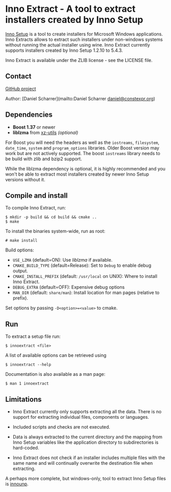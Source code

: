 
# Inno Extract - A tool to extract installers created by Inno Setup

[Inno Setup](http://www.jrsoftware.org/isinfo.php) is a tool to create installers for Microsoft Windows applications. Inno Extracts allows to extract such installers under non-windows systems without running the actual installer using wine. Inno Extract currently supports installers created by Inno Setup 1.2.10 to 5.4.3.

Inno Extract is available under the ZLIB license - see the LICENSE file.

## Contact

[GitHub project](https://github.com/dscharrer/InnoExtract)

Author: [Daniel Scharrer](mailto:Daniel Scharrer <daniel@constexpr.org>)

## Dependencies

* **Boost 1.37** or newer
* **liblzma** from [xz-utils](http://tukaani.org/xz/) *(optional)*

For Boost you will need the headers as well as the `iostreams`, `filesystem`, `date_time`, `system` and `program_options` libraries. Older Boost version may work but are not actively supported. The boost `iostreams` library needs to be build with zlib and bzip2 support.

While the liblzma dependency is optional, it is highly recommended and you won't be able to extract most installers created by newer Inno Setup versions without it.

## Compile and install

To compile Inno Extract, run:

    $ mkdir -p build && cd build && cmake ..
    $ make

To install the binaries system-wide, run as root:

    # make install

Build options:

* `USE_LZMA` (default=ON): Use *liblzma* if available.
* `CMAKE_BUILD_TYPE` (default=Release): Set to `Debug` to enable debug output.
* `CMAKE_INSTALL_PREFIX` (default: `/usr/local` on UNIX): Where to install Inno Extract.
* `DEBUG_EXTRA` (default=OFF): Expensive debug options
* `MAN_DIR` (default: `share/man`): Install location for man pages (relative to prefix).

Set options by passing `-D<option>=<value>` to cmake.

## Run

To extract a setup file run:

    $ innoextract <file>

A list of available options can be retrieved using

    $ innoextract --help

Documentation is also available as a man page:

    $ man 1 innoextract

## Limitations

* Inno Extract currently only supports extracting all the data. There is no support for extracting individual files, components or languages.

* Included scripts and checks are not executed.

* Data is always extracted to the current directory and the mapping from Inno Setup variables like the application directory to subdirectories is hard-coded.

* Inno Extract does not check if an installer includes multiple files with the same name and will continually overwrite the destination file when extracting.

A perhaps more complete, but windows-only, tool to extract Inno Setup files is [innounp](http://innounp.sourceforge.net/).
